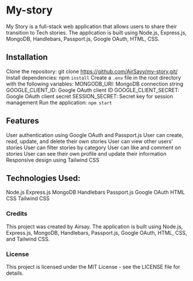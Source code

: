 
# My-story
 My Story is a full-stack web application that allows users to share their transition to Tech stories. The application is built using Node.js, Express.js, MongoDB, Handlebars, Passport.js, Google OAuth, HTML, CSS.

## Installation
Clone the repository: git clone https://github.com/AirSayy/my-story.git/
Install dependencies: npm `install`
Create a `.env` file in the root directory with the following variables:
MONGODB_URI: MongoDB connection string
GOOGLE_CLIENT_ID: Google OAuth client ID
GOOGLE_CLIENT_SECRET: Google OAuth client secret
SESSION_SECRET: Secret key for session management
Run the application: `npm start`
## Features
User authentication using Google OAuth and Passport.js
User can create, read, update, and delete their own stories
User can view other users' stories
User can filter stories by category
User can like and comment on stories
User can see their own profile and update their information
Responsive design using Tailwind CSS
## Technologies Used:
Node.js
Express.js
MongoDB
Handlebars
Passport.js
Google OAuth
HTML
CSS
Tailwind CSS
### Credits
This project was created by Airsay.
The application is built using Node.js, Express.js, MongoDB, Handlebars, Passport.js, Google OAuth, HTML, CSS, and Tailwind CSS.


### License
This project is licensed under the MIT License - see the LICENSE file for details.
